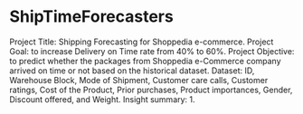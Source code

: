 # ShipTimeForecasters

Project Title: Shipping Forecasting for Shoppedia e-commerce. 
Project Goal: to increase Delivery on Time rate from 40% to 60%.
Project Objective: to predict whether the packages from Shoppedia e-Commerce company arrived on time or not based on the historical dataset.
Dataset: ID, Warehouse Block, Mode of Shipment, Customer care calls, Customer ratings, Cost of the Product, Prior purchases, Product importances, Gender, Discount offered, and Weight. 
Insight summary:
1. 
